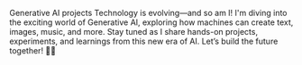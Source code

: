 Generative AI projects
Technology is evolving—and so am I! I'm diving into the exciting world of Generative AI, exploring how machines can create text, images, music, and more. Stay tuned as I share hands-on projects, experiments, and learnings from this new era of AI. Let’s build the future together! 🚀🤖

